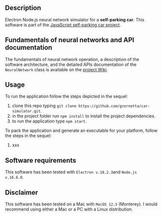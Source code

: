 ## Description
Electron Node.js neural network simulator for a **self-parking car**. This software is part of the [JavaScript self-parking car project](https://github.com/gcornetta/self-parking-car).

## Fundamentals of neural networks and API documentation
The fundamentals of neural network operation, a description of the software architecture, and the detailed APIs documentation of the `NeuralNetwork` class is available on the [project Wiki](https://github.com/gcornetta/car-simulator/wiki).

## Usage
To run the application follow the steps depicted in the sequel:
1. clone this repo typing `git clone https://github.com/gcornetta/car-simulator.git`.
2. in the project folder run `npm install` to install the project dependencies.
3. to run the application type `npm start`.

To pack the application and generate an executable for your platform, follow the steps in the sequel:
1. xxx

## Software requirements
This software has been tested with `Electron v.18.2.3`and `Node.js v.16.6.0`.

## Disclaimer
This software has been tested on a Mac with `MacOS 12.5` (Monterey). I would recommend using either a Mac or a PC with a Linux distribution.


